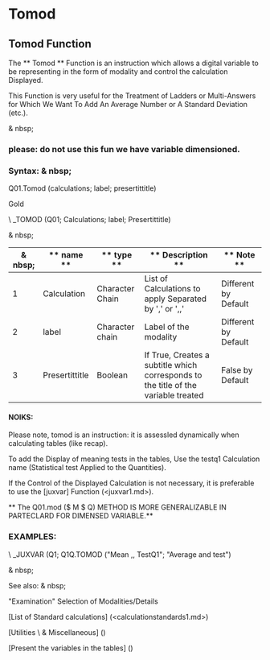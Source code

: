 # Tomod

## Tomod Function

The ** Tomod ** Function is an instruction which allows a digital variable to be representing in the form of modality and control the calculation Displayed.

This Function is very useful for the Treatment of Ladders or Multi-Answers for Which We Want To Add An Average Number or A Standard Deviation (etc.).

& nbsp;

### please: do not use this fun we have variable dimensioned.

### Syntax: & nbsp;

Q01.Tomod (calculations; label; presertittitle)

Gold

\ _TOMOD (Q01; Calculations; label; Presertittitle)

& nbsp;

| & nbsp; | ** name ** | ** type ** | ** Description ** | ** Note ** |
| --- | --- | --- | --- | --- |
| &#49; | Calculation | Character Chain | List of Calculations to apply Separated by ',' or ',,' | Different by Default |
| &#50; | label | Character chain | Label of the modality | Different by Default |
| &#51; | Presertittitle | Boolean | If True, Creates a subtitle which corresponds to the title of the variable treated | False by Default |

#### NOIKS:

Please note, tomod is an instruction: it is assessled dynamically when calculating tables (like recap).

To add the Display of meaning tests in the tables, Use the testq1 Calculation name (Statistical test Applied to the Quantities).

If the Control of the Displayed Calculation is not necessary, it is preferable to use the [juxvar] Function (<juxvar1.md>).

** The Q01.mod ($ M $ Q) METHOD IS MORE GENERALIZABLE IN PARTECLARD FOR DIMENSED VARIABLE.**

### EXAMPLES:

\ _JUXVAR (Q1; Q1Q.TOMOD ("Mean ,, TestQ1"; "Average and test")

& nbsp;

See also: & nbsp;

"Examination" Selection of Modalities/Details

[List of Standard calculations] (<calculationstandards1.md>)

[Utilities \ & Miscellaneous] (<tools _misc1.md>)

[Present the variables in the tables] (<PertERDERLESVARIABLE WHILESTAB1.MD>)